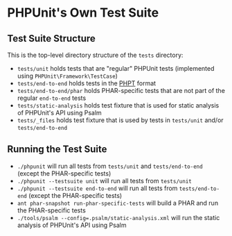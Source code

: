 # PHPUnit's Own Test Suite

## Test Suite Structure

This is the top-level directory structure of the `tests` directory:

* `tests/unit` holds tests that are "regular" PHPUnit tests (implemented using `PHPUnit\Framework\TestCase`)
* `tests/end-to-end` holds tests in the [PHPT](https://qa.php.net/phpt_details.php) format
* `tests/end-to-end/phar` holds PHAR-specific tests that are not part of the regular `end-to-end` tests
* `tests/static-analysis` holds test fixture that is used for static analysis of PHPUnit's API using Psalm
* `tests/_files` holds test fixture that is used by tests in `tests/unit` and/or `tests/end-to-end`

## Running the Test Suite

* `./phpunit` will run all tests from `tests/unit` and `tests/end-to-end` (except the PHAR-specific tests)
* `./phpunit --testsuite unit` will run all tests from `tests/unit`
* `./phpunit --testsuite end-to-end` will run all tests from `tests/end-to-end` (except the PHAR-specific tests)
* `ant phar-snapshot run-phar-specific-tests` will build a PHAR and run the PHAR-specific tests
* `./tools/psalm --config=.psalm/static-analysis.xml` will run the static analysis of PHPUnit's API using Psalm
